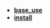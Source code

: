 * [**base_use**](/Note%20System/tool/docsify/base_use/README)  
* [**install**](/Note%20System/tool/docsify/install/README)  
